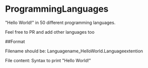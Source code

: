 # ProgrammingLanguages
"Hello World!" in 50 different programming languages.

Feel free to PR and add other languages too

##Format

Filename should be: Languagename_HelloWorld.Languageextention

File content: Syntax to print "Hello World!"
